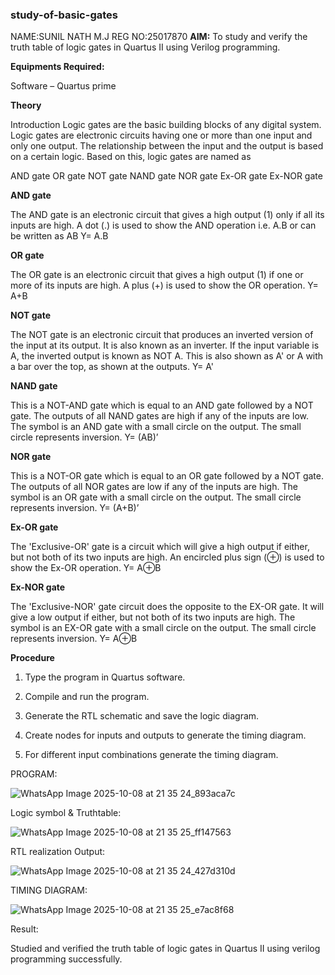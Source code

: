 ### study-of-basic-gates
NAME:SUNIL NATH M.J
REG NO:25017870
**AIM:** 
To study and verify the truth table of logic gates in Quartus II using Verilog programming.

**Equipments Required:**

Software – Quartus prime 

**Theory**

Introduction Logic gates are the basic building blocks of any digital system. Logic gates are electronic circuits having one or more than one input and only one output. The relationship between the input and the output is based on a certain logic. Based on this, logic gates are named as

AND gate OR gate NOT gate NAND gate NOR gate Ex-OR gate Ex-NOR gate

**AND gate**

The AND gate is an electronic circuit that gives a high output (1) only if all its inputs are high. A dot (.) is used to show the AND operation i.e. A.B or can be written as AB
Y= A.B

**OR gate** 

The OR gate is an electronic circuit that gives a high output (1) if one or more of its inputs are high. A plus (+) is used to show the OR operation.
Y= A+B

**NOT gate**

The NOT gate is an electronic circuit that produces an inverted version of the input at its output. It is also known as an inverter. If the input variable is A, the inverted output is known as NOT A. This is also shown as A' or A with a bar over the top, as shown at the outputs.
Y= A'

**NAND gate**

This is a NOT-AND gate which is equal to an AND gate followed by a NOT gate. The outputs of all NAND gates are high if any of the inputs are low. The symbol is an AND gate with a small circle on the output. The small circle represents inversion.
Y= (AB)’

**NOR gate**

This is a NOT-OR gate which is equal to an OR gate followed by a NOT gate. The outputs of all NOR gates are low if any of the inputs are high. The symbol is an OR gate with a small circle on the output. The small circle represents inversion.
Y= (A+B)’

**Ex-OR gate**

The 'Exclusive-OR' gate is a circuit which will give a high output if either, but not both of its two inputs are high. An encircled plus sign (⊕) is used to show the Ex-OR operation.
Y= A⊕B

**Ex-NOR gate**

The 'Exclusive-NOR' gate circuit does the opposite to the EX-OR gate. It will give a low output if either, but not both of its two inputs are high. The symbol is an EX-OR gate with a small circle on the output. The small circle represents inversion.
Y= A⊕B

**Procedure** 

1.	Type the program in Quartus software.

2.	Compile and run the program.

3.	Generate the RTL schematic and save the logic diagram.

4.	Create nodes for inputs and outputs to generate the timing diagram.

5.	For different input combinations generate the timing diagram.


PROGRAM:


![WhatsApp Image 2025-10-08 at 21 35 24_893aca7c](https://github.com/user-attachments/assets/df1a9720-65d0-44f5-9c92-e2f0c1742a46)


Logic symbol & Truthtable:


![WhatsApp Image 2025-10-08 at 21 35 25_ff147563](https://github.com/user-attachments/assets/e1bfde80-15e2-44d0-87f8-a707f9a609ca)


RTL realization Output:


![WhatsApp Image 2025-10-08 at 21 35 24_427d310d](https://github.com/user-attachments/assets/a70fe1fc-3a41-48f5-ab08-c221b87b3917)


TIMING DIAGRAM:

![WhatsApp Image 2025-10-08 at 21 35 25_e7ac8f68](https://github.com/user-attachments/assets/f3fdda62-c56e-4247-9efc-2c9662dd87ad)


Result:


Studied and verified the truth table of logic gates in  Quartus II using verilog programming successfully.


